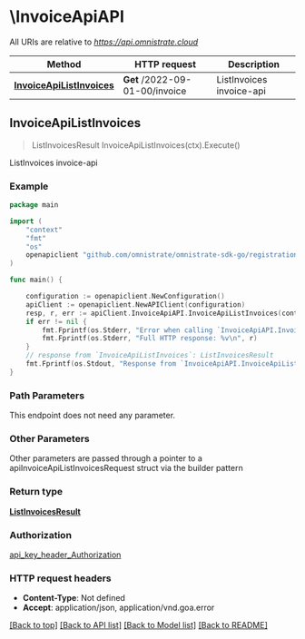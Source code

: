 # \InvoiceApiAPI

All URIs are relative to *https://api.omnistrate.cloud*

Method | HTTP request | Description
------------- | ------------- | -------------
[**InvoiceApiListInvoices**](InvoiceApiAPI.md#InvoiceApiListInvoices) | **Get** /2022-09-01-00/invoice | ListInvoices invoice-api



## InvoiceApiListInvoices

> ListInvoicesResult InvoiceApiListInvoices(ctx).Execute()

ListInvoices invoice-api

### Example

```go
package main

import (
	"context"
	"fmt"
	"os"
	openapiclient "github.com/omnistrate/omnistrate-sdk-go/registration"
)

func main() {

	configuration := openapiclient.NewConfiguration()
	apiClient := openapiclient.NewAPIClient(configuration)
	resp, r, err := apiClient.InvoiceApiAPI.InvoiceApiListInvoices(context.Background()).Execute()
	if err != nil {
		fmt.Fprintf(os.Stderr, "Error when calling `InvoiceApiAPI.InvoiceApiListInvoices``: %v\n", err)
		fmt.Fprintf(os.Stderr, "Full HTTP response: %v\n", r)
	}
	// response from `InvoiceApiListInvoices`: ListInvoicesResult
	fmt.Fprintf(os.Stdout, "Response from `InvoiceApiAPI.InvoiceApiListInvoices`: %v\n", resp)
}
```

### Path Parameters

This endpoint does not need any parameter.

### Other Parameters

Other parameters are passed through a pointer to a apiInvoiceApiListInvoicesRequest struct via the builder pattern


### Return type

[**ListInvoicesResult**](ListInvoicesResult.md)

### Authorization

[api_key_header_Authorization](../README.md#api_key_header_Authorization)

### HTTP request headers

- **Content-Type**: Not defined
- **Accept**: application/json, application/vnd.goa.error

[[Back to top]](#) [[Back to API list]](../README.md#documentation-for-api-endpoints)
[[Back to Model list]](../README.md#documentation-for-models)
[[Back to README]](../README.md)

